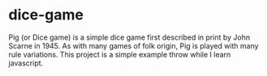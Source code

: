 # dice-game
Pig (or Dice game) is a simple dice game first described in print by John Scarne in 1945. As with many games of folk origin, Pig is played with many rule variations. This project is a simple example throw while I learn javascript.
